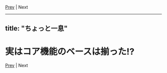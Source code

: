 [Prev](https://github.com/Ubugeeei/chibivue/japanese/13_minimum_sfc.md) | Next

---
title: "ちょっと一息"
---

# 実はコア機能のベースは揃った!?

[Prev](https://github.com/Ubugeeei/chibivue/japanese/13_minimum_sfc.md) | Next